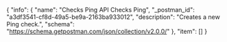 {
  "info": {
    "name": "Checks Ping API Checks Ping",
    "_postman_id": "a3df3541-cf8d-49a5-be9a-2163ba933012",
    "description": "Creates a new Ping check.",
    "schema": "https://schema.getpostman.com/json/collection/v2.0.0/"
  },
  "item": []
}
